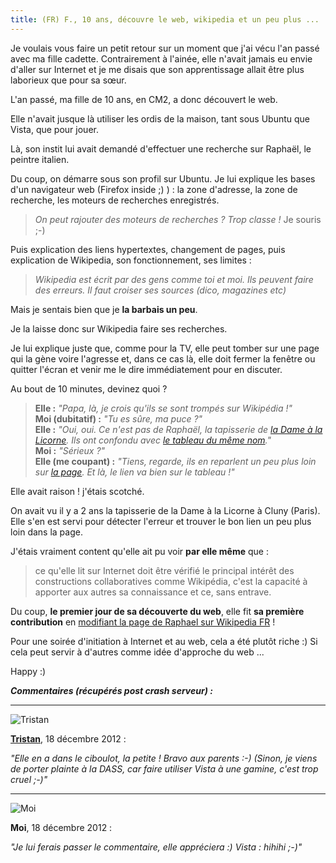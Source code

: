 ```yaml
---
title: (FR) F., 10 ans, découvre le web, wikipedia et un peu plus ...
---
```


Je voulais vous faire un petit retour sur un moment que j'ai vécu l'an passé avec ma fille cadette. Contrairement à l'ainée, elle n'avait jamais eu envie d'aller sur Internet et je me disais que son apprentissage allait être plus laborieux que pour sa sœur.

L'an passé, ma fille de 10 ans, en CM2, a donc découvert le web.

Elle n'avait jusque là utiliser les ordis de la maison, tant sous Ubuntu que Vista, que pour jouer.

Là, son instit lui avait demandé d'effectuer une recherche sur Raphaël, le peintre italien.

Du coup, on démarre sous son profil sur Ubuntu. Je lui explique les bases d'un navigateur web (Firefox inside ;) ) : la zone d'adresse, la zone de recherche, les moteurs de recherches enregistrés.
> _On peut rajouter des moteurs de recherches ? Trop classe !_
Je souris ;-)

Puis explication des liens hypertextes, changement de pages, puis explication de Wikipedia, son fonctionnement, ses limites :
> _Wikipedia est écrit par des gens comme toi et moi. Ils peuvent faire des erreurs. Il faut croiser ses sources (dico, magazines etc)_

Mais je sentais bien que je **la barbais un peu**.

Je la laisse donc sur Wikipedia faire ses recherches.

Je lui explique juste que, comme pour la TV, elle peut tomber sur une page qui la gène voire l'agresse et, dans ce cas là, elle doit fermer la fenêtre ou quitter l'écran et venir me le dire immédiatement pour en discuter.

Au bout de 10 minutes, devinez quoi ?

>    **Elle :** _"Papa, là, je crois qu'ils se sont trompés sur Wikipédia !"_<br>
>    **Moi (dubitatif) :** _"Tu es sûre, ma puce ?"_<br>
>    **Elle :** _"Oui, oui. Ce n'est pas de Raphaël, la tapisserie de [la Dame à la Licorne](https://fr.wikipedia.org/wiki/La_dame_%C3%A0_la_licorne). Ils ont confondu avec [le tableau du même nom](https://fr.wikipedia.org/wiki/La_Dame_%C3%A0_la_Licorne_%28Rapha%C3%ABl%29)."_<br>
>    **Moi :** _"Sérieux ?"_<br>
>    **Elle (me coupant) :** _"Tiens, regarde, ils en reparlent un peu plus loin sur [la page](https://fr.wikipedia.org/w/index.php?title=Rapha%C3%ABl_%28peintre%29). Et là, le lien va bien sur le tableau !"_<br>

Elle avait raison ! j'étais scotché.

On avait vu il y a 2 ans la tapisserie de la Dame à la Licorne à Cluny (Paris). Elle s'en est servi pour détecter l'erreur et trouver le bon lien un peu plus loin dans la page.

J'étais vraiment content qu'elle ait pu voir **par elle même** que :

>    ce qu'elle lit sur Internet doit être vérifié
>    le principal intérêt des constructions collaboratives comme Wikipédia, c'est la capacité à apporter aux autres sa connaissance et ce, sans entrave.

Du coup, **le premier jour de sa découverte du web**, elle fit **sa première contribution** en [modifiant la page de Raphael sur Wikipedia FR](https://fr.wikipedia.org/w/index.php?title=Rapha%C3%ABl_%28peintre%29&diff=71014717&oldid=70781184) !

Pour une soirée d'initiation à Internet et au web, cela a été plutôt riche :) Si cela peut servir à d'autres comme idée d'approche du web ...

Happy :)

_**Commentaires (récupérés post crash serveur) :**_

---
![Tristan](https://www.gravatar.com/avatar/3ac6bd8f5222fed869d6fd03314e25af)

**[Tristan](https://standblog.org/)**, 18 décembre 2012 :
 
_"Elle en a dans le ciboulot, la petite ! Bravo aux parents :-)
(Sinon, je viens de porter plainte à la DASS, car faire utiliser Vista à une gamine, c'est trop cruel ;-)"_

---
![Moi](https://www.gravatar.com/avatar/b75383270a4fc8457ff2a458f4442ede)

**Moi**, 18 décembre 2012 :
 
_"Je lui ferais passer le commentaire, elle appréciera :)
  Vista : hihihi ;-)"_
